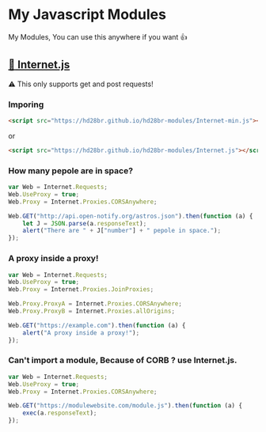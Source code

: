 # My Javascript Modules

My Modules, You can use this anywhere if you want :thumbsup:

## [:floppy_disk: Internet.js](Internet.js "Internet")

:warning: This only supports get and post requests!

### Imporing

```html
<script src="https://hd28br.github.io/hd28br-modules/Internet-min.js"></script>
```

or

```html
<script src="https://hd28br.github.io/hd28br-modules/Internet.js"></script>
```

### How many pepole are in space?

```javascript
var Web = Internet.Requests;
Web.UseProxy = true;
Web.Proxy = Internet.Proxies.CORSAnywhere;

Web.GET("http://api.open-notify.org/astros.json").then(function (a) {
	let J = JSON.parse(a.responseText);
	alert("There are " + J["number"] + " pepole in space.");
});
```

### A proxy inside a proxy!

```javascript
var Web = Internet.Requests;
Web.UseProxy = true;
Web.Proxy = Internet.Proxies.JoinProxies;

Web.Proxy.ProxyA = Internet.Proxies.CORSAnywhere;
Web.Proxy.ProxyB = Internet.Proxies.allOrigins;

Web.GET("https://example.com").then(function (a) {
	alert("A proxy inside a proxy!");
});
```

### Can't import a module, Because of CORB ? use Internet.js.

```javascript
var Web = Internet.Requests;
Web.UseProxy = true;
Web.Proxy = Internet.Proxies.CORSAnywhere;

Web.GET("https://modulewebsite.com/module.js").then(function (a) {
	exec(a.responseText);
});
```
